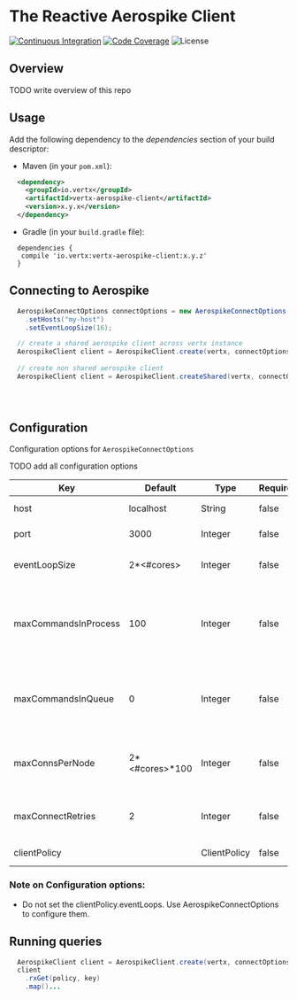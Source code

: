 # The Reactive Aerospike Client

[![Continuous Integration](https://github.com/dream11/vertx-aerospike-client/actions/workflows/ci.yml/badge.svg)](https://github.com/dream11/vertx-aerospike-client/actions/workflows/ci.yml)
[![Code Coverage](https://codecov.io/gh/dream11/vertx-aerospike-client/branch/chore/master/graph/badge.svg)](https://codecov.io/gh/dream11/vertx-aerospike-client)
![License](https://img.shields.io/badge/license-MIT-green.svg)

## Overview

TODO write overview of this repo

## Usage

Add the following dependency to the *dependencies* section of your build descriptor:
  
- Maven (in your `pom.xml`):
```xml
  <dependency>
    <groupId>io.vertx</groupId>
    <artifactId>vertx-aerospike-client</artifactId>
    <version>x.y.x</version>
  </dependency>
```

- Gradle (in your `build.gradle` file):
```
  dependencies {
   compile 'io.vertx:vertx-aerospike-client:x.y.z'
  }
```

## Connecting to Aerospike

```java
  AerospikeConnectOptions connectOptions = new AerospikeConnectOptions()
    .setHosts("my-host")
    .setEventLoopSize(16);

  // create a shared aerospike client across vertx instance
  AerospikeClient client = AerospikeClient.create(vertx, connectOptions);
  
  // create non shared aerospike client
  AerospikeClient client = AerospikeClient.createShared(vertx, connectOptions);


  
```

## Configuration

Configuration options for `AerospikeConnectOptions`

TODO add all configuration options

| Key | Default  | Type  | Required | Description |
| --- | --- | --- | --- | --- |
| host | localhost | String | false | Aerospike server host |
| port | 3000 | Integer | false | Aerospike server port |
| eventLoopSize | 2*<#cores> | Integer | false | Number of EventLoop threads |
| maxCommandsInProcess | 100 | Integer | false | Maximum number of commands in process on each EventLoop thread |
| maxCommandsInQueue | 0 | Integer | false | Maximum number of commands in each EventLoop's queue |
| maxConnsPerNode | 2*<#cores>*100 | Integer | false | Maximum number of connections to one server node |
| maxConnectRetries | 2 | Integer | false | Maximum number of retries to connect |
| clientPolicy | <ClientPolicy with replica policy MASTER_PROLES> | ClientPolicy | false | Aerospike client policy |

### Note on Configuration options:
* Do not set the clientPolicy.eventLoops. Use AerospikeConnectOptions to configure them.

## Running queries

```java
  AerospikeClient client = AerospikeClient.create(vertx, connectOptions);
  client
    .rxGet(policy, key)
    .map()...
```
